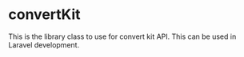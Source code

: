 # convertKit
This is the library class to use for convert kit API. This can be used in Laravel development. 
